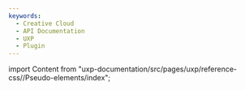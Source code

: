 ```yaml
---
keywords:
  - Creative Cloud
  - API Documentation
  - UXP
  - Plugin
---
```



import Content from "uxp-documentation/src/pages/uxp/reference-css//Pseudo-elements/index";

<Content query="product=xd"/>
